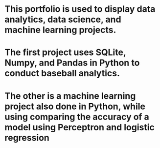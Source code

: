 # This portfolio is used to display data analytics, data science, and machine learning projects.
# The first project uses SQLite, Numpy, and Pandas in Python to conduct baseball analytics.
# The other is a machine learning project also done in Python, while using comparing the accuracy of a model using Perceptron and logistic regression

